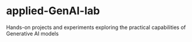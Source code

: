 # applied-GenAI-lab
Hands-on projects and experiments exploring the practical capabilities of Generative AI models
